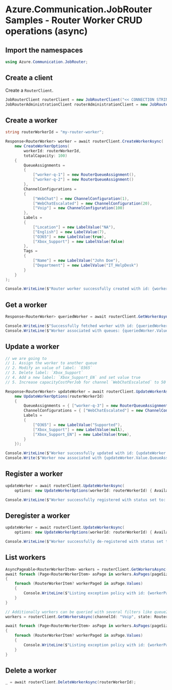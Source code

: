 # Azure.Communication.JobRouter Samples - Router Worker CRUD operations (async)

## Import the namespaces

```C# Snippet:Azure_Communication_JobRouter_Tests_Samples_UsingStatements
using Azure.Communication.JobRouter;
```

## Create a client

Create a `RouterClient`.

```C# Snippet:Azure_Communication_JobRouter_Tests_Samples_CreateClient
JobRouterClient routerClient = new JobRouterClient("<< CONNECTION STRING >>");
JobRouterAdministrationClient routerAdministrationClient = new JobRouterAdministrationClient("<< CONNECTION STRING >>");
```

## Create a worker

```C# Snippet:Azure_Communication_JobRouter_Tests_Samples_Crud_CreateRouterWorker_Async
string routerWorkerId = "my-router-worker";

Response<RouterWorker> worker = await routerClient.CreateWorkerAsync(
    new CreateWorkerOptions(
        workerId: routerWorkerId,
        totalCapacity: 100)
    {
        QueueAssignments =
        {
            ["worker-q-1"] = new RouterQueueAssignment(),
            ["worker-q-2"] = new RouterQueueAssignment()
        },
        ChannelConfigurations =
        {
            ["WebChat"] = new ChannelConfiguration(1),
            ["WebChatEscalated"] = new ChannelConfiguration(20),
            ["Voip"] = new ChannelConfiguration(100)
        },
        Labels =
        {
            ["Location"] = new LabelValue("NA"),
            ["English"] = new LabelValue(7),
            ["O365"] = new LabelValue(true),
            ["Xbox_Support"] = new LabelValue(false)
        },
        Tags =
        {
            ["Name"] = new LabelValue("John Doe"),
            ["Department"] = new LabelValue("IT_HelpDesk")
        }
    }
);

Console.WriteLine($"Router worker successfully created with id: {worker.Value.Id}");
```

## Get a worker

```C# Snippet:Azure_Communication_JobRouter_Tests_Samples_Crud_GetRouterWorker_Async
Response<RouterWorker> queriedWorker = await routerClient.GetWorkerAsync(routerWorkerId);

Console.WriteLine($"Successfully fetched worker with id: {queriedWorker.Value.Id}");
Console.WriteLine($"Worker associated with queues: {queriedWorker.Value.QueueAssignments.Values.ToList()}");
```

## Update a worker

```C# Snippet:Azure_Communication_JobRouter_Tests_Samples_Crud_UpdateRouterWorker_Async
// we are going to
// 1. Assign the worker to another queue
// 2. Modify an value of label: `O365`
// 3. Delete label: `Xbox_Support`
// 4. Add a new label: `Xbox_Support_EN` and set value true
// 5. Increase capacityCostPerJob for channel `WebChatEscalated` to 50

Response<RouterWorker> updateWorker = await routerClient.UpdateWorkerAsync(
    new UpdateWorkerOptions(routerWorkerId)
    {
        QueueAssignments = { ["worker-q-3"] = new RouterQueueAssignment() },
        ChannelConfigurations = { ["WebChatEscalated"] = new ChannelConfiguration(50), },
        Labels =
        {
            ["O365"] = new LabelValue("Supported"),
            ["Xbox_Support"] = new LabelValue(null),
            ["Xbox_Support_EN"] = new LabelValue(true),
        }
    });

Console.WriteLine($"Worker successfully updated with id: {updateWorker.Value.Id}");
Console.Write($"Worker now associated with {updateWorker.Value.QueueAssignments.Count} queues"); // 3 queues
```

## Register a worker

```C# Snippet:Azure_Communication_JobRouter_Tests_Samples_Crud_RegisterRouterWorker_Async
updateWorker = await routerClient.UpdateWorkerAsync(
    options: new UpdateWorkerOptions(workerId: routerWorkerId) { AvailableForOffers = true, });

Console.WriteLine($"Worker successfully registered with status set to: {updateWorker.Value.State}");
```

## Deregister a worker

```C# Snippet:Azure_Communication_JobRouter_Tests_Samples_Crud_DeregisterRouterWorker_Async
updateWorker = await routerClient.UpdateWorkerAsync(
    options: new UpdateWorkerOptions(workerId: routerWorkerId) { AvailableForOffers = false, });

Console.WriteLine($"Worker successfully de-registered with status set to: {updateWorker.Value.State}");
```

## List workers

```C# Snippet:Azure_Communication_JobRouter_Tests_Samples_Crud_GetRouterWorkers_Async
AsyncPageable<RouterWorkerItem> workers = routerClient.GetWorkersAsync();
await foreach (Page<RouterWorkerItem> asPage in workers.AsPages(pageSizeHint: 10))
{
    foreach (RouterWorkerItem? workerPaged in asPage.Values)
    {
        Console.WriteLine($"Listing exception policy with id: {workerPaged.Worker.Id}");
    }
}

// Additionally workers can be queried with several filters like queueId, capacity, state etc.
workers = routerClient.GetWorkersAsync(channelId: "Voip", state: RouterWorkerStateSelector.All);

await foreach (Page<RouterWorkerItem> asPage in workers.AsPages(pageSizeHint: 10))
{
    foreach (RouterWorkerItem? workerPaged in asPage.Values)
    {
        Console.WriteLine($"Listing exception policy with id: {workerPaged.Worker.Id}");
    }
}
```

## Delete a worker

```C# Snippet:Azure_Communication_JobRouter_Tests_Samples_Crud_DeleteRouterWorker_Async
_ = await routerClient.DeleteWorkerAsync(routerWorkerId);
```

